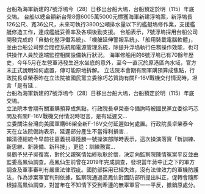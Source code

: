 台船為海軍新建的7號浮塢今（28）日移出台船大塢，台船預定於明（115）年底交塢。
台船以總金額新台幣8億6005萬5000元標獲海軍新建浮塢案，新浮塢長126公尺、寬36公尺，未來可執行3800公噸排水量以下的艦艇塢修作業，支援艦艇修造工作，達成艦艇妥善率及各項後勤支援。
台船表示，7號浮塢採用台船公司開發完成的「自動化壓浮儎系統」、「機艙延伸警報系統」、「船用裝載電腦軟體」，並由台船公司整合閥控系統和電源管理系統，除提升浮塢執行任務操作效能，也可供操作人員於遠端監控相關設備執行狀況。
海軍修船用的6號浮塢已有70餘年歷史，今年5月在左營軍港發生進水坐底的意外，至今一直沉於原港區內水域，官方未正式說明如何處置，傳可能原地拆解。
                    立法院本會期有關軍購預算成焦點，行政院長卓榮泰昨在立法院被國民黨立委徐巧芯質詢有關F-16V戰機交付情況時，坦言「是有延...                  
                    台船為海軍新建的7號浮塢今（28）日移出台船大塢，台船預定於明（115）年底交塢。                  
                    立法院本會期有關軍購預算成焦點，行政院長卓榮泰今備詢時被國民黨立委徐巧芯問及有關F-16V戰機交付情況時坦言，是有延遲交...                  
                    立委關注台灣向美國軍購66架全新F-16V交付延遲如何處置。行政院長卓榮泰今天在立法院備詢表示，延遲部分產生不當得利損害...                  
                    賴清德總統今早前往嘉義視導陸勝一號操演部隊時表示，這次操演落實「新訓練、新思維、新裝備、新科技」，更從：訓練務實...                  
                    吳鶴予兒子吳復嵩，對於父親冤情始終耿耿於懷，決定向監察院陳情冤案平反並由監委高鳳仙調查。高鳳仙生前曾在2019年完成調查，發現當年蔣中正之下的軍方調查及軍事審判有嚴重法律瑕疵。國防部採用已經失效，沒有法律效力的軍機防護法，作為涉案軍官判刑依據，監察院通過高鳳仙對國防部所提出糾正，促轉會隨即根據高鳳仙調查，對當年在不知情下受到牽連的無辜軍官一一平反，撤銷原處分。                  